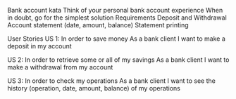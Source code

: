 Bank account kata Think of your personal bank account experience When in doubt,
go for the simplest solution Requirements
 Deposit and Withdrawal
 Account statement (date, amount, balance)
 Statement printing
 
User Stories
 US 1:
In order to save money
As a bank client
I want to make a deposit in my account
 
 US 2:
In order to retrieve some or all of my savings
As a bank client
I want to make a withdrawal from my account
 
 US 3:
In order to check my operations
As a bank client
I want to see the history (operation, date, amount, balance) of my
operations